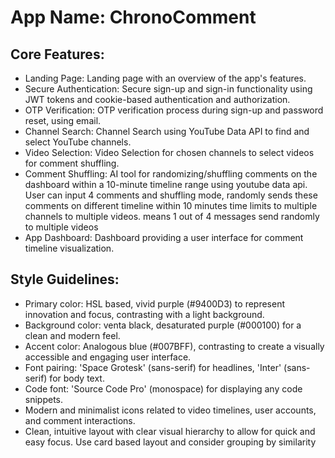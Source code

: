 # **App Name**: ChronoComment

## Core Features:

- Landing Page: Landing page with an overview of the app's features.
- Secure Authentication: Secure sign-up and sign-in functionality using JWT tokens and cookie-based authentication and authorization.
- OTP Verification: OTP verification process during sign-up and password reset, using email.
- Channel Search: Channel Search using YouTube Data API to find and select YouTube channels.
- Video Selection: Video Selection for chosen channels to select videos for comment shuffling.
- Comment Shuffling: AI tool for randomizing/shuffling comments on the dashboard within a 10-minute timeline range using youtube data api. User can input 4 comments and shuffling mode, randomly sends these comments on different timeline within 10 minutes time limits to multiple channels to multiple videos. means 1 out of 4 messages send randomly to multiple videos
- App Dashboard: Dashboard providing a user interface for comment timeline visualization.

## Style Guidelines:

- Primary color: HSL based, vivid purple (#9400D3) to represent innovation and focus, contrasting with a light background.
- Background color: venta black, desaturated purple (#000100) for a clean and modern feel.
- Accent color: Analogous blue (#007BFF), contrasting to create a visually accessible and engaging user interface.
- Font pairing: 'Space Grotesk' (sans-serif) for headlines, 'Inter' (sans-serif) for body text.
- Code font: 'Source Code Pro' (monospace) for displaying any code snippets.
- Modern and minimalist icons related to video timelines, user accounts, and comment interactions.
- Clean, intuitive layout with clear visual hierarchy to allow for quick and easy focus. Use card based layout and consider grouping by similarity